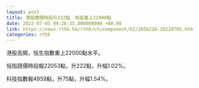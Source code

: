 ```yaml
---
layout: post
title: 港股競價時段升222點　恒指重上22000點
date: 2022-07-05 09:26:35.000000000 +08:00
link: https://news.rthk.hk/rthk/ch/component/k2/1656216-20220705.htm
categories: rthk
---
```


港股高開，恒生指數重上22000點水平。

恒指競價時段報22053點，升222點，升幅1.02%。

科技指數報4959點，升75點，升幅1.54%。
